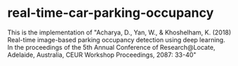 # real-time-car-parking-occupancy
This is the implementation of "Acharya, D., Yan, W., &amp; Khoshelham, K. (2018) Real-time image-based parking occupancy detection using deep learning. In the proceedings of the 5th Annual Conference of Research@Locate, Adelaide, Australia, CEUR Workshop Proceedings, 2087: 33-40"
